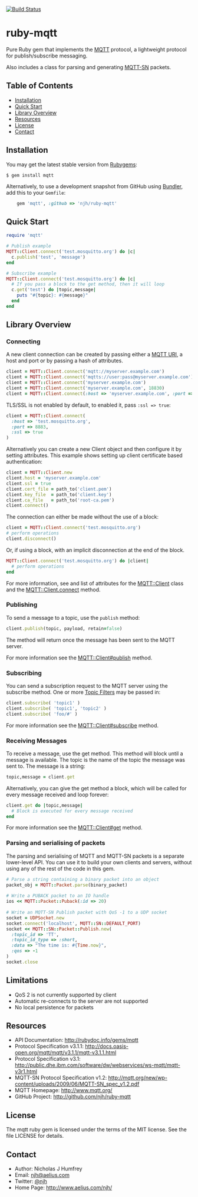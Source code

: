 [![Build Status](https://github.com/njh/ruby-mqtt/actions/workflows/build.yml/badge.svg?branch=main)](https://github.com/njh/ruby-mqtt/actions/workflows/build.yml?query=branch%3Amain)

ruby-mqtt
=========

Pure Ruby gem that implements the [MQTT] protocol, a lightweight protocol for publish/subscribe messaging.

Also includes a class for parsing and generating [MQTT-SN] packets.


Table of Contents
-----------------
* [Installation](#installation)
* [Quick Start](#quick-start)
* [Library Overview](#library-overview)
* [Resources](#resources)
* [License](#license)
* [Contact](#contact)


Installation
------------

You may get the latest stable version from [Rubygems]:

    $ gem install mqtt

Alternatively, to use a development snapshot from GitHub using [Bundler], add this to your `Gemfile`:

~~~ ruby
    gem 'mqtt', :github => 'njh/ruby-mqtt'
~~~

Quick Start
-----------

~~~ ruby
require 'mqtt'

# Publish example
MQTT::Client.connect('test.mosquitto.org') do |c|
  c.publish('test', 'message')
end

# Subscribe example
MQTT::Client.connect('test.mosquitto.org') do |c|
  # If you pass a block to the get method, then it will loop
  c.get('test') do |topic,message|
    puts "#{topic}: #{message}"
  end
end
~~~


Library Overview
----------------

### Connecting ###

A new client connection can be created by passing either a [MQTT URI], a host and port or by passing a hash of attributes.

~~~ ruby
client = MQTT::Client.connect('mqtt://myserver.example.com')
client = MQTT::Client.connect('mqtts://user:pass@myserver.example.com')
client = MQTT::Client.connect('myserver.example.com')
client = MQTT::Client.connect('myserver.example.com', 18830)
client = MQTT::Client.connect(:host => 'myserver.example.com', :port => 1883 ... )
~~~

TLS/SSL is not enabled by default, to enabled it, pass ```:ssl => true```:

~~~ ruby
client = MQTT::Client.connect(
  :host => 'test.mosquitto.org',
  :port => 8883,
  :ssl => true
)
~~~

Alternatively you can create a new Client object and then configure it by setting attributes. This example shows setting up client certificate based authentication:

~~~ ruby
client = MQTT::Client.new
client.host = 'myserver.example.com'
client.ssl = true
client.cert_file = path_to('client.pem')
client.key_file  = path_to('client.key')
client.ca_file   = path_to('root-ca.pem')
client.connect()
~~~

The connection can either be made without the use of a block:

~~~ ruby
client = MQTT::Client.connect('test.mosquitto.org')
# perform operations
client.disconnect()
~~~

Or, if using a block, with an implicit disconnection at the end of the block.

~~~ ruby
MQTT::Client.connect('test.mosquitto.org') do |client|
  # perform operations
end
~~~

For more information, see and list of attributes for the [MQTT::Client] class and the [MQTT::Client.connect] method.


### Publishing ###

To send a message to a topic, use the ```publish``` method:

~~~ ruby
client.publish(topic, payload, retain=false)
~~~

The method will return once the message has been sent to the MQTT server.

For more information see the [MQTT::Client#publish] method.


### Subscribing ###

You can send a subscription request to the MQTT server using the subscribe method. One or more [Topic Filters] may be passed in:

~~~ ruby
client.subscribe( 'topic1' )
client.subscribe( 'topic1', 'topic2' )
client.subscribe( 'foo/#' )
~~~

For more information see the [MQTT::Client#subscribe] method.


### Receiving Messages ###

To receive a message, use the get method. This method will block until a message is available. The topic is the name of the topic the message was sent to. The message is a string:

~~~ ruby
topic,message = client.get
~~~

Alternatively, you can give the get method a block, which will be called for every message received and loop forever:

~~~ ruby
client.get do |topic,message|
  # Block is executed for every message received
end
~~~

For more information see the [MQTT::Client#get] method.


### Parsing and serialising of packets ###

The parsing and serialising of MQTT and MQTT-SN packets is a separate lower-level API.
You can use it to build your own clients and servers, without using any of the rest of the
code in this gem.

~~~ ruby
# Parse a string containing a binary packet into an object
packet_obj = MQTT::Packet.parse(binary_packet)
    
# Write a PUBACK packet to an IO handle
ios << MQTT::Packet::Puback(:id => 20)
    
# Write an MQTT-SN Publish packet with QoS -1 to a UDP socket
socket = UDPSocket.new
socket.connect('localhost', MQTT::SN::DEFAULT_PORT)
socket << MQTT::SN::Packet::Publish.new(
  :topic_id => 'TT',
  :topic_id_type => :short,
  :data => "The time is: #{Time.now}",
  :qos => -1
)
socket.close
~~~

Limitations
-----------

 * QoS 2 is not currently supported by client
 * Automatic re-connects to the server are not supported
 * No local persistence for packets


Resources
---------

* API Documentation: http://rubydoc.info/gems/mqtt
* Protocol Specification v3.1.1: http://docs.oasis-open.org/mqtt/mqtt/v3.1.1/mqtt-v3.1.1.html
* Protocol Specification v3.1: http://public.dhe.ibm.com/software/dw/webservices/ws-mqtt/mqtt-v3r1.html
* MQTT-SN Protocol Specification v1.2: http://mqtt.org/new/wp-content/uploads/2009/06/MQTT-SN_spec_v1.2.pdf
* MQTT Homepage: http://www.mqtt.org/
* GitHub Project: http://github.com/njh/ruby-mqtt


License
-------

The mqtt ruby gem is licensed under the terms of the MIT license.
See the file LICENSE for details.


Contact
-------

* Author:    Nicholas J Humfrey
* Email:     njh@aelius.com
* Twitter:   [@njh]
* Home Page: http://www.aelius.com/njh/



[@njh]:           http://twitter.com/njh
[MQTT]:           http://www.mqtt.org/
[MQTT-SN]:        http://mqtt.org/2013/12/mqtt-for-sensor-networks-mqtt-sn
[Rubygems]:       http://rubygems.org/
[Bundler]:        http://bundler.io/
[MQTT URI]:       https://github.com/mqtt/mqtt.github.io/wiki/URI-Scheme
[Topic Filters]:  http://docs.oasis-open.org/mqtt/mqtt/v3.1.1/mqtt-v3.1.1.html#_Toc388534397

[MQTT::Client]:           http://rubydoc.info/gems/mqtt/MQTT/Client#instance_attr_details
[MQTT::Client.connect]:   http://rubydoc.info/gems/mqtt/MQTT/Client.connect
[MQTT::Client#publish]:   http://rubydoc.info/gems/mqtt/MQTT/Client:publish
[MQTT::Client#subscribe]: http://rubydoc.info/gems/mqtt/MQTT/Client:subscribe
[MQTT::Client#get]:       http://rubydoc.info/gems/mqtt/MQTT/Client:get

